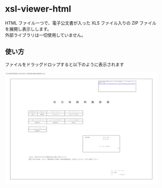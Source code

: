 # xsl-viewer-html

HTML ファイル一つで、電子公文書が入った XLS ファイル入りの ZIP ファイルを展開し表示しします。  
外部ライブラリは一切使用していません。

## 使い方

ファイルをドラッグドロップすると以下のように表示されます

![screenshot](document/image.png)
